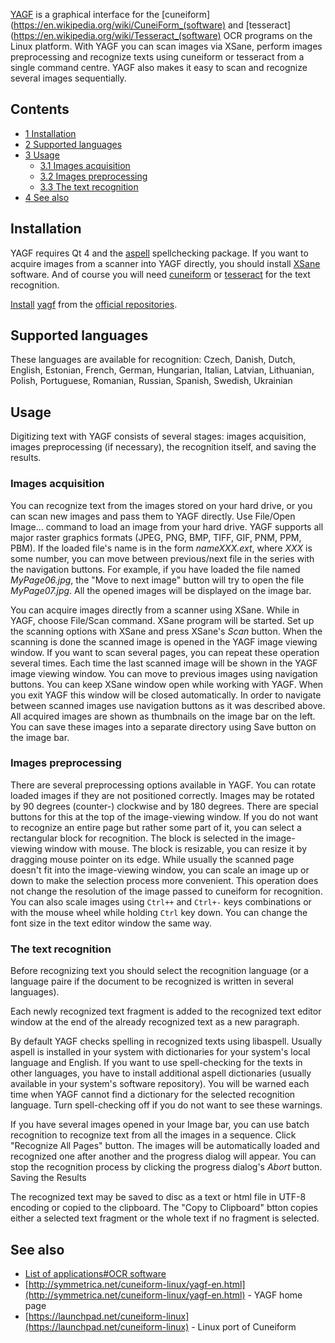 [YAGF](http://sourceforge.net/projects/yagf-ocr/) is a graphical interface for the [cuneiform](https://en.wikipedia.org/wiki/CuneiForm_(software) and [tesseract](https://en.wikipedia.org/wiki/Tesseract_(software) OCR programs on the Linux platform. With YAGF you can scan images via XSane, perform images preprocessing and recognize texts using cuneiform or tesseract from a single command centre. YAGF also makes it easy to scan and recognize several images sequentially.

## Contents

*   [1 Installation](#Installation)
*   [2 Supported languages](#Supported_languages)
*   [3 Usage](#Usage)
    *   [3.1 Images acquisition](#Images_acquisition)
    *   [3.2 Images preprocessing](#Images_preprocessing)
    *   [3.3 The text recognition](#The_text_recognition)
*   [4 See also](#See_also)

## Installation

YAGF requires Qt 4 and the [aspell](https://www.archlinux.org/packages/?name=aspell) spellchecking package. If you want to acquire images from a scanner into YAGF directly, you should install [XSane](/index.php/SANE "SANE") software. And of course you will need [cuneiform](https://www.archlinux.org/packages/?name=cuneiform) or [tesseract](https://www.archlinux.org/packages/?name=tesseract) for the text recognition.

[Install](/index.php/Install "Install") [yagf](https://www.archlinux.org/packages/?name=yagf) from the [official repositories](/index.php/Official_repositories "Official repositories").

## Supported languages

These languages are available for recognition: Czech, Danish, Dutch, English, Estonian, French, German, Hungarian, Italian, Latvian, Lithuanian, Polish, Portuguese, Romanian, Russian, Spanish, Swedish, Ukrainian

## Usage

Digitizing text with YAGF consists of several stages: images acquisition, images preprocessing (if necessary), the recognition itself, and saving the results.

### Images acquisition

You can recognize text from the images stored on your hard drive, or you can scan new images and pass them to YAGF directly. Use File/Open Image... command to load an image from your hard drive. YAGF supports all major raster graphics formats (JPEG, PNG, BMP, TIFF, GIF, PNM, PPM, PBM). If the loaded file's name is in the form *nameXXX.ext*, where *XXX* is some number, you can move between previous/next file in the series with the navigation buttons. For example, if you have loaded the file named *MyPage06.jpg*, the "Move to next image" button will try to open the file *MyPage07.jpg*. All the opened images will be displayed on the image bar.

You can acquire images directly from a scanner using XSane. While in YAGF, choose File/Scan command. XSane program will be started. Set up the scanning options with XSane and press XSane's *Scan* button. When the scanning is done the scanned image is opened in the YAGF image viewing window. If you want to scan several pages, you can repeat these operation several times. Each time the last scanned image will be shown in the YAGF image viewing window. You can move to previous images using navigation buttons. You can keep XSane window open while working with YAGF. When you exit YAGF this window will be closed automatically. In order to navigate between scanned images use navigation buttons as it was described above. All acquired images are shown as thumbnails on the image bar on the left. You can save these images into a separate directory using Save button on the image bar.

### Images preprocessing

There are several preprocessing options available in YAGF. You can rotate loaded images if they are not positioned correctly. Images may be rotated by 90 degrees (counter-) clockwise and by 180 degrees. There are special buttons for this at the top of the image-viewing window. If you do not want to recognize an entire page but rather some part of it, you can select a rectangular block for recognition. The block is selected in the image-viewing window with mouse. The block is resizable, you can resize it by dragging mouse pointer on its edge. While usually the scanned page doesn't fit into the image-viewing window, you can scale an image up or down to make the selection process more convenient. This operation does not change the resolution of the image passed to cuneiform for recognition. You can also scale images using `Ctrl++` and `Ctrl+-` keys combinations or with the mouse wheel while holding `Ctrl` key down. You can change the font size in the text editor window the same way.

### The text recognition

Before recognizing text you should select the recognition language (or a language paire if the document to be recognized is written in several languages).

Each newly recognized text fragment is added to the recognized text editor window at the end of the already recognized text as a new paragraph.

By default YAGF checks spelling in recognized texts using libaspell. Usually aspell is installed in your system with dictionaries for your system's local language and English. If you want to use spell-checking for the texts in other languages, you have to install additional aspell dictionaries (usually available in your system's software repository). You will be warned each time when YAGF cannot find a dictionary for the selected recognition language. Turn spell-checking off if you do not want to see these warnings.

If you have several images opened in your Image bar, you can use batch recognition to recognize text from all the images in a sequence. Click "Recognize All Pages" button. The images will be automatically loaded and recognized one after another and the progress dialog will appear. You can stop the recognition process by clicking the progress dialog's *Abort* button. Saving the Results

The recognized text may be saved to disc as a text or html file in UTF-8 encoding or copied to the clipboard. The "Copy to Clipboard" btton copies either a selected text fragment or the whole text if no fragment is selected.

## See also

*   [List of applications#OCR software](/index.php/List_of_applications#OCR_software "List of applications")
*   [http://symmetrica.net/cuneiform-linux/yagf-en.html](http://symmetrica.net/cuneiform-linux/yagf-en.html) - YAGF home page
*   [https://launchpad.net/cuneiform-linux](https://launchpad.net/cuneiform-linux) - Linux port of Cuneiform